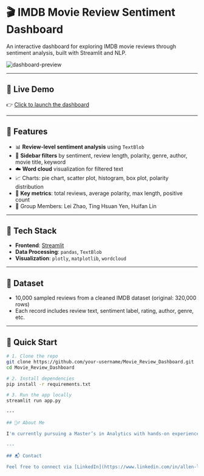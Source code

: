 # 🎬 IMDB Movie Review Sentiment Dashboard

An interactive dashboard for exploring IMDB movie reviews through sentiment analysis, built with Streamlit and NLP.

![dashboard-preview](https://user-images.githubusercontent.com/your-screenshot-url-here.png)

---

## 🔗 Live Demo

👉 [Click to launch the dashboard](https://moviereviewdashboard.streamlit.app/)

---

## 📌 Features

- 📊 **Review-level sentiment analysis** using `TextBlob`
- 🔎 **Sidebar filters** by sentiment, review length, polarity, genre, author, movie title, keyword
- ☁️ **Word cloud** visualization for filtered text
- 📈 Charts: pie chart, scatter plot, histogram, box plot, polarity distribution
- 📌 **Key metrics**: total reviews, average polarity, max length, positive count
- 👥 Group Members: Lei Zhao, Ting Hsuan Yen, Huifan Lin

---

## 🧠 Tech Stack

- **Frontend**: [Streamlit](https://streamlit.io/)
- **Data Processing**: `pandas`, `TextBlob`
- **Visualization**: `plotly`, `matplotlib`, `wordcloud`

---

## 📂 Dataset

- 10,000 sampled reviews from a cleaned IMDB dataset (original: 320,000 rows)
- Each record includes review text, sentiment label, rating, author, genre, etc.

---

## 🚀 Quick Start

```bash
# 1. Clone the repo
git clone https://github.com/your-username/Movie_Review_Dashboard.git
cd Movie_Review_Dashboard

# 2. Install dependencies
pip install -r requirements.txt

# 3. Run the app locally
streamlit run app.py

---

## 🙋‍♂️ About Me

I'm currently pursuing a Master’s in Analytics with hands-on experience in machine learning and data visualization. My projects combine technical depth with practical interpretation using tools like **Python**, **R**, **Tableau**, and **Looker Studio**.

---

## 📬 Contact

Feel free to connect via [LinkedIn](https://www.linkedin.com/in/allen-lei-zhao/) or reach out via email: `allen.lei.zhao@gmail.com`.